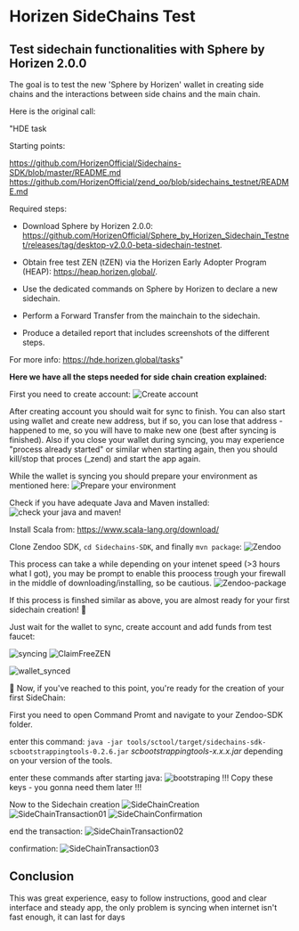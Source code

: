 # Horizen SideChains Test
## Test sidechain functionalities with Sphere by Horizen 2.0.0

The goal is to test the new 'Sphere by Horizen' wallet 
in creating side chains and the interactions between side chains and the main chain. 

Here is the original call:

"HDE task

Starting points:

https://github.com/HorizenOfficial/Sidechains-SDK/blob/master/README.md
https://github.com/HorizenOfficial/zend_oo/blob/sidechains_testnet/README.md

Required steps:

* Download Sphere by Horizen 2.0.0: https://github.com/HorizenOfficial/Sphere_by_Horizen_Sidechain_Testnet/releases/tag/desktop-v2.0.0-beta-sidechain-testnet.

* Obtain free test ZEN (tZEN) via the Horizen Early Adopter Program (HEAP): https://heap.horizen.global/.

* Use the dedicated commands on Sphere by Horizen to declare a new sidechain.

* Perform a Forward Transfer from the mainchain to the sidechain.

* Produce a detailed report that includes screenshots of the different steps.

For more info: https://hde.horizen.global/tasks"

**Here we have all the steps needed for side chain creation explained:**

First you need to create account:
![Create account](https://github.com/infinitEnigma/HorizenSideChains_test/blob/main/Assets/CreateAcc.png)

After creating account you should wait for sync to finish. You can also start using wallet and create new address, but if so, you can lose that address - happened to me, so you will have to make new one (best after syncing is finished). 
Also if you close your wallet during syncing, you may experience "process already started" or similar when starting again, then you should kill/stop that proces (_zend) and start the app again.

While the wallet is syncing you should prepare your environment as mentioned here:
![Prepare your environment](https://github.com/infinitEnigma/HorizenSideChains_test/blob/main/Assets/requirements.jpg)

Check if you have adequate Java and Maven installed:
![check your java and maven!](https://github.com/infinitEnigma/HorizenSideChains_test/blob/main/Assets/java-and-maven.png)

Install Scala from: https://www.scala-lang.org/download/

Clone Zendoo SDK, 
`cd Sidechains-SDK`,
and finally `mvn package`:
![Zendoo](https://github.com/infinitEnigma/HorizenSideChains_test/blob/main/Assets/cloning%20Zendoo%20SDK.png)

This process can take a while depending on your intenet speed (>3 hours what I got), you may be prompt to enable this proocess trough your firewall in the middle of downloading/installing, so be cautious.
![Zendoo-package](https://github.com/infinitEnigma/HorizenSideChains_test/blob/main/Assets/package%20-%20Zendoo%20SDK.png)

If this process is finshed similar as above, you are almost ready for your first sidechain creation! :tada:

Just wait for the wallet to sync, create account and add funds from test faucet:

![syncing](https://github.com/infinitEnigma/HorizenSideChains_test/blob/main/Assets/syncing.jpg)
![ClaimFreeZEN](https://github.com/infinitEnigma/HorizenSideChains_test/blob/main/Assets/claim-free-ZEN.png)

![wallet_synced](https://github.com/infinitEnigma/HorizenSideChains_test/blob/main/Assets/synced.png)

:tada:
Now, if you've reached to this point, you're ready for the creation of your first SideChain:

First you need to open Command Promt and navigate to your Zendoo-SDK folder. 

enter this command: 
`java -jar tools/sctool/target/sidechains-sdk-scbootstrappingtools-0.2.6.jar` *scbootstrappingtools-x.x.x.jar* depending on your version
of the tools.

enter these commands after starting java:
![bootstraping](https://github.com/infinitEnigma/HorizenSideChains_test/blob/main/Assets/start-bootstrapping2.png)
!!! Copy these keys - you gonna need them later !!!

Now to the Sidechain creation
![SideChainCreation](https://github.com/infinitEnigma/HorizenSideChains_test/blob/main/Assets/sidechain-creation.png)
![SideChainTransaction01](https://github.com/infinitEnigma/HorizenSideChains_test/blob/main/Assets/sidechain-transaction.png)
![SideChainConfirmation](https://github.com/infinitEnigma/HorizenSideChains_test/blob/main/Assets/sidechain-creation_wait-confirmation.png)

end the transaction:
![SideChainTransaction02](https://github.com/infinitEnigma/HorizenSideChains_test/blob/main/Assets/sidechain-transaction01.png)

confirmation:
![SideChainTransaction03](https://github.com/infinitEnigma/HorizenSideChains_test/blob/main/Assets/sidechain-transaction04.png)

## Conclusion ##
This was great experience, easy to follow instructions, good and clear interface and steady app, the only problem is syncing when internet isn't fast enough, it can last for days
